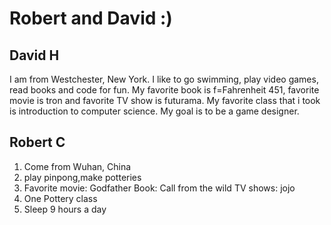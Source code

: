 # Robert and David :)
## David H
I am from Westchester, New York. I like to go swimming, play video games, read books and code for fun. My favorite book is f=Fahrenheit  451, 
favorite movie is tron and favorite TV show is futurama. My favorite class that i took is introduction to computer science. My goal is to be a game designer.


## Robert C
1) Come from Wuhan, China
2) play pinpong,make potteries
3) Favorite movie: Godfather
 Book: Call from the wild
 TV shows: jojo
4) One Pottery class
5) Sleep 9 hours a day 
